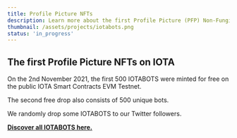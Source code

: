 ```yaml
---
title: Profile Picture NFTs
description: Learn more about the first Profile Picture (PFP) Non-Fungible Tokens (NFTs) on IOTA. Discover all 1337 unique IOTABOTS artworks and collect your favourites!
thumbnail: /assets/projects/iotabots.png
status: 'in_progress'
---
```


## The first Profile Picture NFTs on IOTA

On the 2nd November 2021, the first 500 IOTABOTS were minted for free on the public IOTA Smart Contracts EVM Testnet.

The second free drop also consists of 500 unique bots.

We randomly drop some IOTABOTS to our Twitter followers.

**[Discover all IOTABOTS here.](/bots)**

